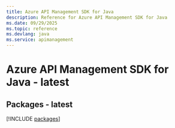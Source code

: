 ```yaml
---
title: Azure API Management SDK for Java
description: Reference for Azure API Management SDK for Java
ms.date: 09/29/2025
ms.topic: reference
ms.devlang: java
ms.service: apimanagement
---
```

# Azure API Management SDK for Java - latest
## Packages - latest
[!INCLUDE [packages](api-management-index.md)]